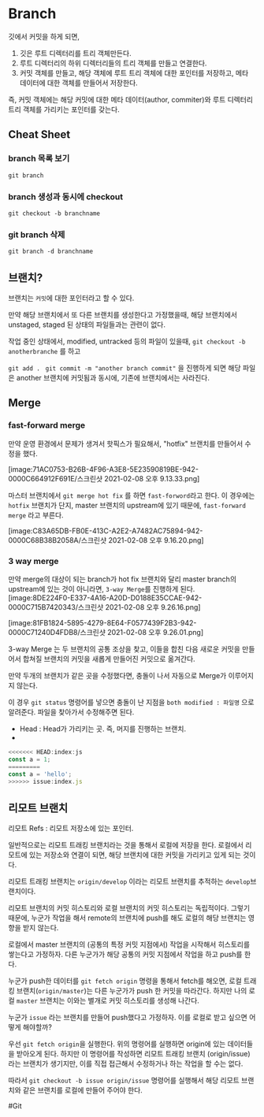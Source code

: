 # Branch
깃에서 커밋을 하게 되면,
1. 깃은 루트 디렉터리를 트리 객체만든다.
2. 루트 디렉터리의 하위 디렉터리들의 트리 객체를 만들고 연결한다.
3. 커밋 객체를 만들고, 해당 객체에 루트 트리 객체에 대한 포인터를 저장하고, 메타 데이터에 대한 객체를 만들어서 저장한다.

즉, 커밋 객체에는 해당 커밋에 대한 메타 데이터(author, commiter)와 루트 디렉터리 트리 객체를 가리키는 포인터를 갖는다.


## Cheat Sheet
### branch 목록 보기

`git branch`


### branch 생성과 동시에 checkout

`git checkout -b branchname`

### git branch 삭제

`git branch -d branchname`


## 브랜치?
브랜치는 `커밋`에 대한 포인터라고 할 수 있다.

만약 해당 브랜치에서 또 다른 브랜치를 생성한다고 가정했을때, 해당 브랜치에서 unstaged, staged 된 상태의 파일들과는 관련이 없다.

작업 중인 상태에서, modified, untracked 등의 파일이 있을때,
`git checkout -b anotherbranche` 를 하고

`git add . `
`git commit -m "another branch commit"` 을 진행하게 되면 해당 파일은 another 브랜치에 커밋됨과 동시에, 기존에 브랜치에서는 사라진다.



## Merge

### fast-forward merge
만약 운영 환경에서 문제가 생겨서 핫픽스가 필요해서, "hotfix" 브랜치를 만들어서 수정을 했다.


[image:71AC0753-B26B-4F96-A3E8-5E23590819BE-942-0000C664912F691E/스크린샷 2021-02-08 오후 9.13.33.png]

마스터 브랜치에서 `git merge hot fix` 를 하면  `fast-forword`라고 한다.
이 경우에는 `hotfix` 브랜치가 단지, master 브랜치의 upstream에 있기 때문에, `fast-forward merge` 라고 부른다.

[image:C83A65DB-FB0E-413C-A2E2-A7482AC75894-942-0000C68B38B2058A/스크린샷 2021-02-08 오후 9.16.20.png]


###  3 way merge

만약 merge의 대상이 되는 branch가 hot fix 브랜치와 달리 master branch의 upstream에 있는 것이 아니라면, `3-way Merge`를 진행하게 된다.
[image:8DE224F0-E337-4A16-A20D-D0188E35CCAE-942-0000C715B7420343/스크린샷 2021-02-08 오후 9.26.16.png]


[image:81FB1824-5895-4279-8E64-F0577439F2B3-942-0000C71240D4FDB8/스크린샷 2021-02-08 오후 9.26.01.png]


3-way Merge 는 두 브랜치의 공통 조상을 찾고,  이들을 합친 다음 새로운 커밋을 만들어서 합쳐질 브랜치의 커밋을 새롭게 만들어진 커밋으로 옮겨간다.

만약 두개의 브랜치가 같은 곳을 수정했다면, 충돌이 나서 자동으로 Merge가 이루어지지 않는다.

이 경우 `git status` 명령어를 넣으면 충돌이 난 지점을
`both modified : 파일명` 으로 알려준다.  파일을 찾아가서 수정해주면 된다.

- Head : Head가 가리키는 곳. 즉, 머지를 진행하는 브랜치.
-
```javascript
<<<<<<< HEAD:index:js
const a = 1;
=========
const a = 'hello';
>>>>>> issue:index.js
```


## 리모트 브랜치

리모트 Refs : 리모트 저장소에 있는 포인터.

일반적으로는 리모트 트래킹 브랜치라는 것을 통해서 로컬에 저장을 한다. 로컬에서 리모트에 있는 저장소와 연결이 되면, 해당 브랜치에 대한 커밋을 가리키고 있게 되는 것이다.

리모트 트래킹 브랜치는 `origin/develop` 이라는 리모트 브랜치를 추적하는 `develop`브랜치이다.


리모트 브랜치의 커밋 히스토리와 로컬 브랜치의 커밋 히스토리는 독립적이다.  그렇기 때문에, 누군가 작업을 해서 remote의 브랜치에 push를 해도 로컬의 해당 브랜치는 영향을 받지 않는다.


로컬에서 master 브랜치의 (공통의 특정 커밋 지점에서)  작업을 시작해서 히스토리를  쌓는다고 가정하자.  다른 누군가가 해당 공통의 커밋 지점에서 작업을 하고 push를 한다.

누군가 push한 데이터를 `git fetch origin` 명령을 통해서  fetch를 해오면, 로컬 트래킹 브랜치(`origin/master`)는  다른 누군가가 push 한 커밋을 따라간다. 하지만 나의 로컬 `master` 브랜치는 이와는 별개로 커밋 히스토리를 생성해 나간다.


누군가 `issue` 라는 브랜치를 만들어 push했다고 가정하자. 이를 로컬로 받고 싶으면 어떻게 해야할까?

우선 `git fetch origin`을 실행한다.
위의 명령어를 실행하면  origin에 있는 데이터들을 받아오게 된다. 하지만 이 명령어를 작성하면 리모트 트래킹 브랜치 (origin/issue)라는 브랜치가 생기지만, 이를 직접 접근해서 수정하거나 하는 작업을 할 수는 없다.

따라서 `git checkout -b issue origin/issue` 명령어를 실행해서 해당 리모트 브랜치와 같은 브랜치를 로컬에 만들어 주어야 한다.












#Git